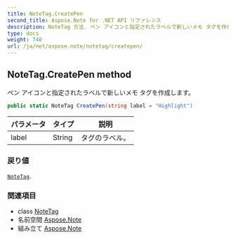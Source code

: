 ```yaml
---
title: NoteTag.CreatePen
second_title: Aspose.Note for .NET API リファレンス
description: NoteTag 方法. ペン アイコンと指定されたラベルで新しいメモ タグを作成します
type: docs
weight: 740
url: /ja/net/aspose.note/notetag/createpen/
---
```

## NoteTag.CreatePen method

ペン アイコンと指定されたラベルで新しいメモ タグを作成します。

```csharp
public static NoteTag CreatePen(string label = "Highlight")
```

| パラメータ | タイプ | 説明 |
| --- | --- | --- |
| label | String | タグのラベル。 |

### 戻り値

[`NoteTag`](../).

### 関連項目

* class [NoteTag](../)
* 名前空間 [Aspose.Note](../../notetag/)
* 組み立て [Aspose.Note](../../../)


